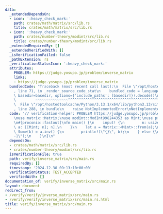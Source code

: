 ```yaml
---
data:
  _extendedDependsOn:
  - icon: ':heavy_check_mark:'
    path: crates/math/matrix/src/lib.rs
    title: crates/math/matrix/src/lib.rs
  - icon: ':heavy_check_mark:'
    path: crates/number-theory/modint/src/lib.rs
    title: crates/number-theory/modint/src/lib.rs
  _extendedRequiredBy: []
  _extendedVerifiedWith: []
  _isVerificationFailed: false
  _pathExtension: rs
  _verificationStatusIcon: ':heavy_check_mark:'
  attributes:
    PROBLEM: https://judge.yosupo.jp/problem/inverse_matrix
    links:
    - https://judge.yosupo.jp/problem/inverse_matrix
  bundledCode: "Traceback (most recent call last):\n  File \"/opt/hostedtoolcache/Python/3.13.1/x64/lib/python3.13/site-packages/onlinejudge_verify/documentation/build.py\"\
    , line 71, in _render_source_code_stat\n    bundled_code = language.bundle(stat.path,\
    \ basedir=basedir, options={'include_paths': [basedir]}).decode()\n          \
    \         ~~~~~~~~~~~~~~~^^^^^^^^^^^^^^^^^^^^^^^^^^^^^^^^^^^^^^^^^^^^^^^^^^^^^^^^^^^^^^^^^^\n\
    \  File \"/opt/hostedtoolcache/Python/3.13.1/x64/lib/python3.13/site-packages/onlinejudge_verify/languages/rust.py\"\
    , line 288, in bundle\n    raise NotImplementedError\nNotImplementedError\n"
  code: "// verification-helper: PROBLEM https://judge.yosupo.jp/problem/inverse_matrix\n\
    \nuse matrix::Matrix;\nuse modint::ModInt998244353 as Mint;\nuse proconio::input;\n\
    \n#[proconio::fastout]\nfn main() {\n    input! {\n        n: usize,\n       \
    \ a: [[Mint; n]; n],\n    }\n    let a = Matrix::<Mint>::from(a);\n    if let\
    \ Some(b) = a.inv() {\n        println!(\"{}\", b);\n    } else {\n        println!(\"\
    -1\");\n    }\n}\n"
  dependsOn:
  - crates/math/matrix/src/lib.rs
  - crates/number-theory/modint/src/lib.rs
  isVerificationFile: true
  path: verify/inverse_matrix/src/main.rs
  requiredBy: []
  timestamp: '2024-12-30 09:13:10+00:00'
  verificationStatus: TEST_ACCEPTED
  verifiedWith: []
documentation_of: verify/inverse_matrix/src/main.rs
layout: document
redirect_from:
- /verify/verify/inverse_matrix/src/main.rs
- /verify/verify/inverse_matrix/src/main.rs.html
title: verify/inverse_matrix/src/main.rs
---
```

